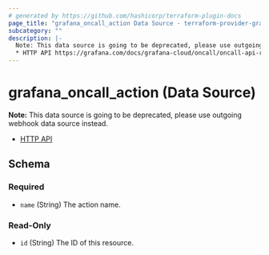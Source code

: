 ```yaml
---
# generated by https://github.com/hashicorp/terraform-plugin-docs
page_title: "grafana_oncall_action Data Source - terraform-provider-grafana"
subcategory: ""
description: |-
  Note: This data source is going to be deprecated, please use outgoing webhook data source instead.
  * HTTP API https://grafana.com/docs/grafana-cloud/oncall/oncall-api-reference/outgoing_webhooks/
---
```


# grafana_oncall_action (Data Source)

**Note:** This data source is going to be deprecated, please use outgoing webhook data source instead.
* [HTTP API](https://grafana.com/docs/grafana-cloud/oncall/oncall-api-reference/outgoing_webhooks/)



<!-- schema generated by tfplugindocs -->
## Schema

### Required

- `name` (String) The action name.

### Read-Only

- `id` (String) The ID of this resource.



